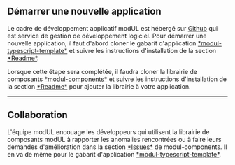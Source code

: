 <h2>Démarrer une nouvelle application</h2>
<p>Le cadre de développement applicatif modUL est hébergé sur <a href="https://github.com/" target="_blank">Github</a> qui est service de gestion de développement logiciel. Pour démarrer une nouvelle application, il faut d'abord cloner le gabarit d'application <a href="https://github.com/ulaval/modul-typescript-template" target="_blank">*modul-typescript-template*</a> et suivre les instructions d'installation de la section <a href="https://github.com/ulaval/modul-typescript-template/blob/master/README.md" target="_blank">*Readme*</a>.</p>

<p>Lorsque cette étape sera complétée, il faudra cloner la librairie de composants <a href="https://github.com/ulaval/modul-components" target="_blank">*modul-components*</a> et suivre les instructions d'installation de la section <a href="https://github.com/ulaval/modul-components/blob/master/README.md" target="_blank">*Readme*</a> pour ajouter la librairie à votre application.</p>

<hr/>

<h2>Collaboration</h2>
<p>L'équipe modUL encouage les développeurs qui utilisent la librairie de composants modUL à rapporter les anomalies rencontrées ou à faire leurs demandes d'amélioration dans la section <a href="https://github.com/ulaval/modul-components/issues" target="_blank">*Issues*</a>  de modul-components. Il en va de même pour le gabarit d'application <a href="https://github.com/ulaval/modul-typescript-template/issues" target="_blank">*modul-typescript-template*</a>.</p>